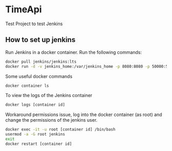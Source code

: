 # TimeApi
Test Project to test Jenkins

## How to set up jenkins

Run Jenkins in a docker container. Run the following commands:

```bash
docker pull jenkins/jenkins:lts
docker run -d -v jenkins_home:/var/jenkins_home -p 8080:8080 -p 50000:50000 -v /var/run/docker.sock:/var/run/docker.sock -v /usr/local/bin/docker:/usr/local/bin/docker jenkins/jenkins:lts
```

Some useful docker commands
```bash
docker container ls
```

To view the logs of the Jenkins container
```bash
docker logs [container id]
```

Workaround permissions issue, log into the docker container (as root) and change the permissions of the jenkins user.
```bash
docker exec -it -u root [container id] /bin/bash
usermod -a -G root jenkins
exit
docker restart [container id]
```